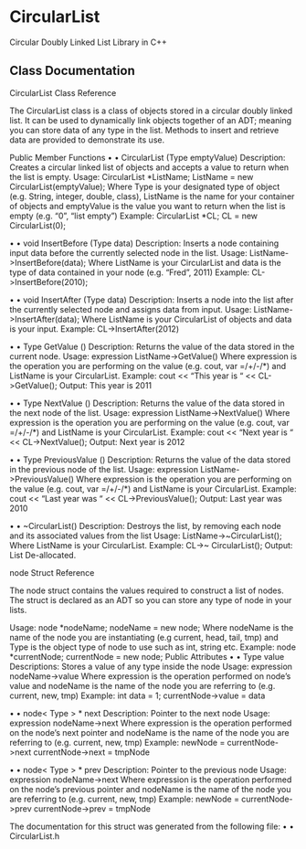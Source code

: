 CircularList
============

Circular Doubly Linked List Library in C++

Class Documentation
--------------
CircularList Class Reference

The CircularList class is a class of objects stored in a circular doubly linked list. 
It can be used to dynamically link objects together of an ADT; meaning you can store data of any type in the list. 
Methods to insert and retrieve data are provided to demonstrate its use.

Public Member Functions
•	•	CircularList (Type emptyValue)
Description: Creates a circular linked list of objects and accepts a value to return when the list is empty.
Usage: 
CircularList<Type>  *ListName; 
ListName = new CircularList<Type>(emptyValue);
Where Type is your designated type of object (e.g. String, integer, double, class), ListName is the name for your container of objects and emptyValue is the value you want to return when the list is empty (e.g. “0”, “list empty”)
Example:
CircularList<int> *CL;
CL = new CircularList<int>(0);

•	•	void InsertBefore (Type data)
Description: Inserts a node containing input data before the currently selected node in the list.
Usage: ListName->InsertBefore(data);
Where ListName is your CircularList and data is the type of data contained in your node (e.g. “Fred”, 2011)
Example:
CL->InsertBefore(2010);

•	•	void InsertAfter (Type data)
Description: Inserts a node into the list after the currently selected node and assigns data from input.
Usage: ListName->InsertAfter(data);
Where ListName is your CircularList of objects and data is your input.
Example:
CL->InsertAfter(2012)

•	•	Type GetValue ()
Description: Returns the value of the data stored in the current node.
Usage: expression ListName->GetValue()
Where expression is the operation you are performing on the value (e.g. cout, var =/+/-/*) and ListName is your CircularList.
Example:
cout <<  “This year is “ << CL->GetValue();
Output: This year is 2011

•	•	Type NextValue ()
Description: Returns the value of the data stored in the next node of the list.
Usage: expression ListName->NextValue()
Where expression is the operation you are performing on the value (e.g. cout, var =/+/-/*) and ListName is your CircularList.
Example:
cout <<  “Next year is “ << CL->NextValue();
Output: Next year is 2012

•	•	Type PreviousValue ()
Description: Returns the value of the data stored in the previous node of the list.
Usage: expression ListName->PreviousValue()
Where expression is the operation you are performing on the value (e.g. cout, var =/+/-/*) and ListName is your CircularList.
Example:
cout <<  “Last year was “ << CL->PreviousValue();
Output: Last year was 2010

•	•	~CircularList()
Description: Destroys the list, by removing each node and its associated values from the list
Usage: ListName->~CircularList();
Where ListName is your CircularList.
Example:
CL->~ CircularList();
Output: List De-allocated.

node Struct Reference

The node struct contains the values required to construct a list of nodes. 
The struct is declared as an ADT so you can store any type of node in your lists.

Usage: 
node<Type> *nodeName;
nodeName = new node<Type>;
Where nodeName is the name of the node you are instantiating (e.g current, head, tail, tmp) and Type is the object type of node to use such as int, string etc.
Example: 
node<int> *currentNode;
currentNode = new node<int>;
Public Attributes
•	•	Type value
Descriptions: Stores a value of any type inside the node
Usage: expression nodeName->value
Where expression is the operation performed on node’s value and nodeName is the name of the node you are referring to (e.g. current, new, tmp)
Example:
int data = 1;
currentNode->value = data

•	•	node< Type > * next
Description: Pointer to the next node
Usage: expression nodeName->next
Where expression is the operation performed on the node’s next pointer and nodeName is the name of the node you are referring to (e.g. current, new, tmp)
Example:
newNode = currentNode->next 
currentNode->next = tmpNode

•	•	node< Type > * prev
Description: Pointer to the previous node
Usage: expression nodeName->next
Where expression is the operation performed on the node’s previous pointer and nodeName is the name of the node you are referring to (e.g. current, new, tmp)
Example:
newNode  =  currentNode->prev 
currentNode->prev = tmpNode


The documentation for this struct was generated from the following file:
•	•	CircularList.h


